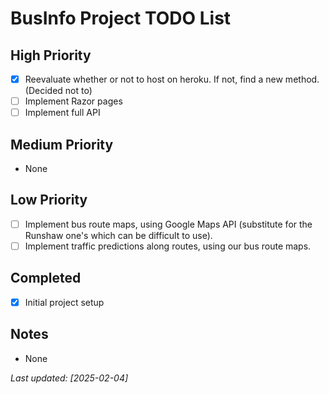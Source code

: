 # BusInfo Project TODO List

## High Priority

- [x] Reevaluate whether or not to host on heroku. If not, find a new method. (Decided not to)
- [ ] Implement Razor pages
- [ ] Implement full API

## Medium Priority

- None

## Low Priority

- [ ] Implement bus route maps, using Google Maps API (substitute for the Runshaw one's which can be difficult to use).
- [ ] Implement traffic predictions along routes, using our bus route maps.

## Completed

- [x] Initial project setup

## Notes

- None

*Last updated: [2025-02-04]*
